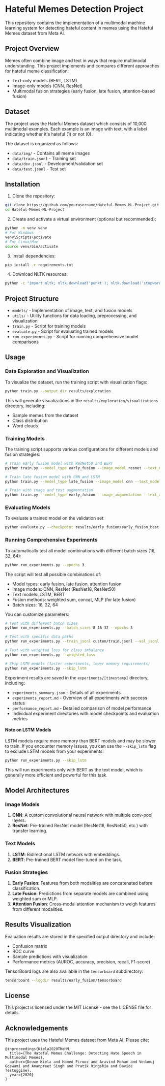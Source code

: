 # Hateful Memes Detection Project

This repository contains the implementation of a multimodal machine learning system for detecting hateful content in memes using the Hateful Memes dataset from Meta AI.

## Project Overview

Memes often combine image and text in ways that require multimodal understanding. This project implements and compares different approaches for hateful meme classification:

- Text-only models (BERT, LSTM)
- Image-only models (CNN, ResNet)
- Multimodal fusion strategies (early fusion, late fusion, attention-based fusion)

## Dataset

The project uses the Hateful Memes dataset which consists of 10,000 multimodal examples. Each example is an image with text, with a label indicating whether it's hateful (1) or not (0).

The dataset is organized as follows:
- `data/img/` - Contains all meme images
- `data/train.jsonl` - Training set
- `data/dev.jsonl` - Development/validation set
- `data/test.jsonl` - Test set

## Installation

1. Clone the repository:
```bash
git clone https://github.com/yourusername/Hateful-Memes-ML-Project.git
cd Hateful-Memes-ML-Project
```

2. Create and activate a virtual environment (optional but recommended):
```bash
python -m venv venv
# For Windows
venv\Scripts\activate
# For Linux/Mac
source venv/bin/activate
```

3. Install dependencies:
```bash
pip install -r requirements.txt
```

4. Download NLTK resources:
```bash
python -c "import nltk; nltk.download('punkt'); nltk.download('stopwords'); nltk.download('wordnet')"
```

## Project Structure

- `models/` - Implementation of image, text, and fusion models
- `utils/` - Utility functions for data loading, preprocessing, and visualization
- `train.py` - Script for training models
- `evaluate.py` - Script for evaluating trained models
- `run_experiments.py` - Script for running comprehensive model comparisons

## Usage

### Data Exploration and Visualization

To visualize the dataset, run the training script with visualization flags:

```bash
python train.py --output_dir results/exploration
```

This will generate visualizations in the `results/exploration/visualizations` directory, including:
- Sample memes from the dataset
- Class distribution
- Word clouds

### Training Models

The training script supports various configurations for different models and fusion strategies:

```bash
# Train early fusion model with ResNet50 and BERT
python train.py --model_type early_fusion --image_model resnet --text_model bert --resnet_variant resnet50 --output_dir results/early_fusion

# Train late fusion model with CNN and LSTM
python train.py --model_type late_fusion --image_model cnn --text_model lstm --fusion_method weighted_sum --output_dir results/late_fusion

# Train with image and text augmentation
python train.py --model_type early_fusion --image_augmentation --text_augmentation --output_dir results/augmented
```

### Evaluating Models

To evaluate a trained model on the validation set:

```bash
python evaluate.py --checkpoint results/early_fusion/early_fusion_best.pth --model_type early_fusion --output_dir results/evaluation
```

### Running Comprehensive Experiments

To automatically test all model combinations with different batch sizes (16, 32, 64):

```bash
python run_experiments.py --epochs 3
```

The script will test all possible combinations of:
- Model types: early fusion, late fusion, attention fusion
- Image models: CNN, ResNet (ResNet18, ResNet50)
- Text models: LSTM, BERT
- Fusion methods: weighted sum, concat, MLP (for late fusion)
- Batch sizes: 16, 32, 64

You can customize parameters:

```bash
# Test with different batch sizes
python run_experiments.py --batch_sizes 8 16 32 --epochs 3

# Test with specific data paths
python run_experiments.py --train_jsonl custom/train.jsonl --val_jsonl custom/dev.jsonl

# Test with weighted loss for class imbalance
python run_experiments.py --weighted_loss

# Skip LSTM models (faster experiments, lower memory requirements)
python run_experiments.py --skip_lstm
```

Experiment results are saved in the `experiments/[timestamp]` directory, including:
- `experiments_summary.json` - Details of all experiments
- `experiments_report.md` - Overview of all experiments with success status
- `performance_report.md` - Detailed comparison of model performance
- Individual experiment directories with model checkpoints and evaluation metrics

#### Note on LSTM Models

LSTM models require more memory than BERT models and may be slower to train. If you encounter memory issues, you can use the `--skip_lstm` flag to exclude LSTM models from your experiments:

```bash
python run_experiments.py --skip_lstm
```

This will run experiments only with BERT as the text model, which is generally more efficient and powerful for this task.

## Model Architectures

### Image Models

1. **CNN**: A custom convolutional neural network with multiple conv-pool layers.
2. **ResNet**: Pre-trained ResNet model (ResNet18, ResNet50, etc.) with transfer learning.

### Text Models

1. **LSTM**: Bidirectional LSTM network with embeddings.
2. **BERT**: Pre-trained BERT model fine-tuned on the task.

### Fusion Strategies

1. **Early Fusion**: Features from both modalities are concatenated before classification.
2. **Late Fusion**: Predictions from separate models are combined using weighted sum or MLP.
3. **Attention Fusion**: Cross-modal attention mechanism to weigh features from different modalities.

## Results Visualization

Evaluation results are stored in the specified output directory and include:
- Confusion matrix
- ROC curve
- Sample predictions with visualization
- Performance metrics (AUROC, accuracy, precision, recall, F1-score)

TensorBoard logs are also available in the `tensorboard` subdirectory:

```bash
tensorboard --logdir results/early_fusion/tensorboard
```

## License

This project is licensed under the MIT License - see the LICENSE file for details.

## Acknowledgements

This project uses the Hateful Memes dataset from Meta AI. Please cite:

```
@inproceedings{Kiela2020TheHM,
  title={The Hateful Memes Challenge: Detecting Hate Speech in Multimodal Memes},
  author={Douwe Kiela and Hamed Firooz and Aravind Mohan and Vedanuj Goswami and Amanpreet Singh and Pratik Ringshia and Davide Testuggine},
  year={2020}
}
```